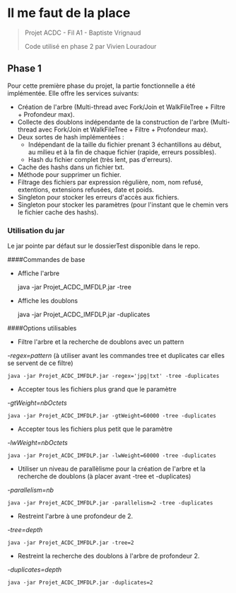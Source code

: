 # Il me faut de la place
>Projet ACDC - Fil A1 - Baptiste Vrignaud
>
>Code utilisé en phase 2 par Vivien Louradour

## Phase 1

Pour cette première phase du projet, la partie fonctionnelle a été implémentée.
Elle offre les services suivants:

* Création de l'arbre (Multi-thread avec Fork/Join et WalkFileTree + Filtre + Profondeur max).
* Collecte des doublons indépendante de la construction de l'arbre (Multi-thread avec Fork/Join et WalkFileTree + Filtre + Profondeur max).
* Deux sortes de hash implémentées :
  * Indépendant de la taille du fichier prenant 3 échantillons au début, au milieu et à la fin de chaque fichier (rapide, erreurs possibles).
  * Hash du fichier complet (très lent, pas d'erreurs).
* Cache des hashs dans un fichier txt.
* Méthode pour supprimer un fichier.
* Filtrage des fichiers par expression régulière, nom, nom refusé, extentions, extensions refusées, date et poids.
* Singleton pour stocker les erreurs d'accès aux fichiers.
* Singleton pour stocker les paramètres (pour l'instant que le chemin vers le fichier cache des hashs).

### Utilisation du jar

Le jar pointe par défaut sur le dossierTest disponible dans le repo.

####Commandes de base
* Affiche l'arbre

    java -jar Projet_ACDC_IMFDLP.jar -tree
    
* Affiche les doublons

    java -jar Projet_ACDC_IMFDLP.jar -duplicates

####Options utilisables
* Filtre l'arbre et la recherche de doublons avec un pattern

*-regex=pattern* (à utiliser avant les commandes tree et duplicates car elles se servent de ce filtre)

    java -jar Projet_ACDC_IMFDLP.jar -regex='jpg|txt' -tree -duplicates
    
* Accepter tous les fichiers plus grand que le paramètre

*-gtWeight=nbOctets* 

    java -jar Projet_ACDC_IMFDLP.jar -gtWeight=60000 -tree -duplicates
    
* Accepter tous les fichiers plus petit que le paramètre

*-lwWeight=nbOctets* 

    java -jar Projet_ACDC_IMFDLP.jar -lwWeight=60000 -tree -duplicates
    
* Utiliser un niveau de parallèlisme pour la création de l'arbre et la recherche de doublons 
(à placer avant -tree et -duplicates)

*-parallelism=nb* 

    java -jar Projet_ACDC_IMFDLP.jar -parallelism=2 -tree -duplicates
    
* Restreint l'arbre à une profondeur de 2.

*-tree=depth* 

    java -jar Projet_ACDC_IMFDLP.jar -tree=2
    
* Restreint la recherche des doublons à l'arbre de profondeur 2.

*-duplicates=depth* 

    java -jar Projet_ACDC_IMFDLP.jar -duplicates=2